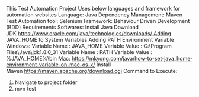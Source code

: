 This Test Automation Project Uses below languages and framework for automation websites
Language: Java
Dependency Management: Maven
Test Automation tool: Selenium
Framework: Behaviour Driven Development (BDD)
Requirements Softwares:
Install Java Download JDK https://www.oracle.com/java/technologies/downloads/ Adding JAVA_HOME to System Variables Adding PATH Environment Variable Windows: Variable Name : JAVA_HOME Variable Value : C:\Program Files\Java\jdk1.8.0_31 Variable Name : PATH Variable Value : %JAVA_HOME%\bin Mac: https://mkyong.com/java/how-to-set-java_home-environment-variable-on-mac-os-x/
Install Maven https://maven.apache.org/download.cgi
Command to Execute:
1. Navigate to project folder
2. mvn test

